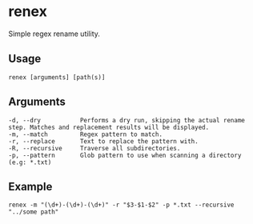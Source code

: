 # renex
Simple regex rename utility.

## Usage
```renex [arguments] [path(s)]```

## Arguments
```
-d, --dry           Performs a dry run, skipping the actual rename step. Matches and replacement results will be displayed.
-m, --match         Regex pattern to match.
-r, --replace       Text to replace the pattern with.
-R, --recursive     Traverse all subdirectories.
-p, --pattern       Glob pattern to use when scanning a directory (e.g: *.txt)
```

## Example
```renex -m "(\d+)-(\d+)-(\d+)" -r "$3-$1-$2" -p *.txt --recursive "../some path"```
